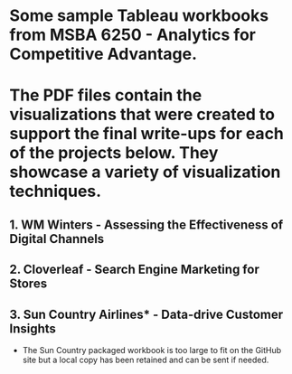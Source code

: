 # Some sample Tableau workbooks from MSBA 6250 - Analytics for Competitive Advantage.

# The PDF files contain the visualizations that were created to support the final write-ups for each of the projects below.  They showcase a variety of visualization techniques.

## 1.  WM Winters - Assessing the Effectiveness of Digital Channels

## 2.  Cloverleaf - Search Engine Marketing for Stores

## 3.  Sun Country Airlines* - Data-drive Customer Insights

* The Sun Country packaged workbook is too large to fit on the GitHub site but a local copy has been retained and can be sent if needed.
